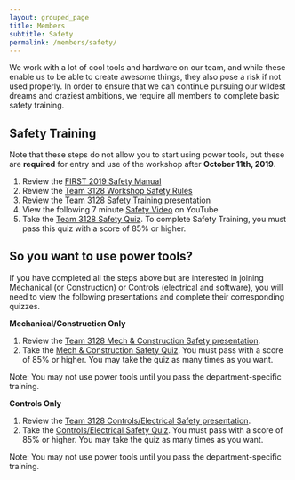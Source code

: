 ```yaml
---
layout: grouped_page
title: Members
subtitle: Safety
permalink: /members/safety/
---
```


We work with a lot of cool tools and hardware on our team, and while these enable us to be able to create awesome things, they also pose a risk if not used properly. In order to ensure that we can continue pursuing our wildest dreams and craziest ambitions, we require all members to complete basic safety training.

## Safety Training
Note that these steps do not allow you to start using power tools, but these are **required** for entry and use of the workshop after **October 11th, 2019**.

1. Review the [FIRST 2019 Safety Manual](https://www.firstinspires.org/sites/default/files/uploads/resource_library/frc/team-resources/safety/2019/2019-first-robotics-competition-safety-manual.pdf)
2. Review the [Team 3128 Workshop Safety Rules](https://docs.google.com/document/d/1WzseSUYmA87MJyWdK_2qxU6KtszhGB_BVom2Pd1KJIc/edit?usp=sharing)
3. Review the [Team 3128 Safety Training presentation](https://docs.google.com/presentation/d/1cnqgLITAl1oYR-0wUrQnWW-KW24i0vJtbf5vgKbBTK0/edit#slide=id.g4266068401_3_70)
4. View the following 7 minute [Safety Video](https://www.youtube.com/watch?v=fivMiePNjCc) on YouTube
5. Take the [Team 3128 Safety Quiz](https://docs.google.com/forms/d/1sdSVzq1JRzRwxsA9ClK9YCC21OyEwDfI5OaDP3UFXuQ/viewform?edit_requested=true). To complete Safety Training, you must pass this quiz with a score of 85% or higher.

## So you want to use power tools?
If you have completed all the steps above but are interested in joining Mechanical (or Construction) or Controls (electrical and software), you will need to view the following presentations and complete their corresponding quizzes.

**Mechanical/Construction Only**

1. Review the [Team 3128 Mech & Construction Safety presentation](https://docs.google.com/presentation/d/1YvJPzw82Gi9E48YD2QIbKN_-VQ8OFdi9ijYC6f_wuPY/edit#slide=id.g4266068401_3_70).
2. Take the [Mech & Construction Safety Quiz](https://docs.google.com/forms/d/1lGrXT2PVCbfEsD5MXlcSfNt633Z6U3cRhkgWNnN4CqM/viewform?edit_requested=true). You must pass with a score of 85% or higher. You may take the quiz as many times as you want.

Note: You may not use power tools until you pass the department-specific training.

**Controls Only**

1. Review the [Team 3128 Controls/Electrical Safety presentation](https://docs.google.com/presentation/d/1edzdTAOpXih5eED6RA7A4ZohyB9Ey1BROv1zvDV0teo/edit#slide=id.g4266068401_3_70).
2. Take the [Controls/Electrical Safety Quiz](https://docs.google.com/forms/d/1WS4DspHzV_yWrMsMJoLT5vn6JGG231zoomAKsejrUMs/viewform?edit_requested=true). You must pass with a score of 85% or higher. You may take the quiz as many times as you want. 

Note: You may not use power tools until you pass the department-specific training.
